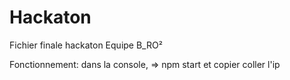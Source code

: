 # Hackaton
Fichier finale hackaton
Equipe B_RO²

Fonctionnement:
dans la console, => npm start
et copier coller l'ip



